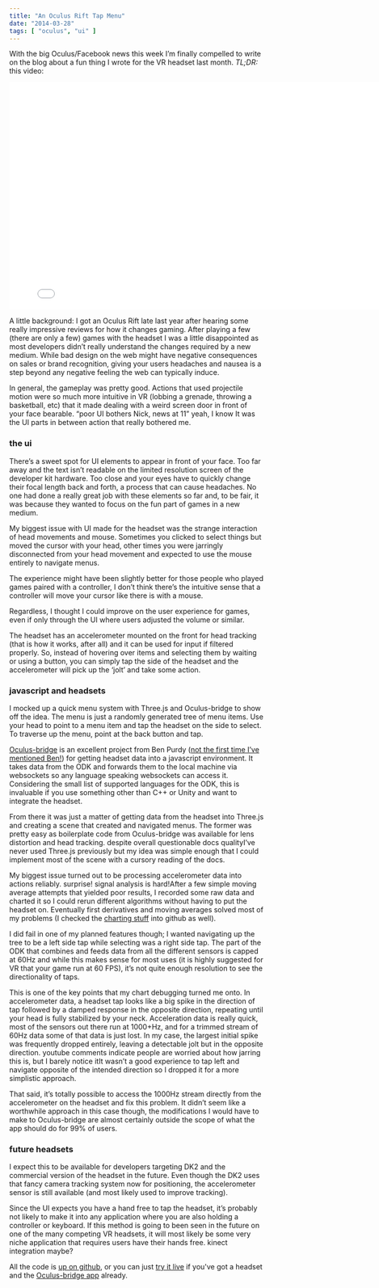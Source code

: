 ```yaml
---
title: "An Oculus Rift Tap Menu"
date: "2014-03-28"
tags: [ "oculus", "ui" ]
---
```

With the big Oculus/Facebook news this week I’m finally compelled to write on the blog about a fun thing I wrote for the VR headset last month. *TL;DR:* this video:

<iframe width="800" height="450" src="//www.youtube.com/embed/HU7HOWj04Bw?rel=0" frameborder="0" allowfullscreen></iframe>

A little background: I got an Oculus Rift late last year after hearing some really impressive reviews for how it changes gaming. After playing a few (there are only a few) games with the headset I was a little disappointed as most developers didn’t really understand the changes required by a new medium. While bad design on the web might have negative consequences on sales or brand recognition, giving your users headaches and nausea is a step beyond any negative feeling the web can typically induce.

In general, the gameplay was pretty good. Actions that used projectile motion were so much more intuitive in VR (lobbing a grenade, throwing a basketball, etc) that it made dealing with a weird screen door in front of your face bearable. <span>“poor UI bothers Nick, news at 11” yeah, I know</span> It was the UI parts in between action that really bothered me.

### the ui

There’s a sweet spot for UI elements to appear in front of your face. Too far away and the text isn’t readable on the limited resolution screen of the developer kit hardware. Too close and your eyes have to quickly change their focal length back and forth, a process that can cause headaches. No one had done a really great job with these elements so far and, to be fair, it was because they wanted to focus on the fun part of games in a new medium.

My biggest issue with UI made for the headset was the strange interaction of head movements and mouse. Sometimes you clicked to select things but moved the cursor with your head, other times you were jarringly disconnected from your head movement and expected to use the mouse entirely to navigate menus.

The experience might have been slightly better for those people who played games paired with a controller, I don’t think there’s the intuitive sense that a controller will move your cursor like there is with a mouse.

Regardless, I thought I could improve on the user experience for games, even if only through the UI where users adjusted the volume or similar.

The headset has an accelerometer mounted on the front for head tracking (that is how it works, after all) and it can be used for input if filtered properly. So, instead of hovering over items and selecting them by waiting or using a button, you can simply tap the side of the headset and the accelerometer will pick up the ‘jolt’ and take some action.

### javascript and headsets

I mocked up a quick menu system with Three.js and Oculus-bridge to show off the idea. The menu is just a randomly generated tree of menu items. Use your head to point to a menu item and tap the headset on the side to select. To traverse up the menu, point at the back button and tap.

[Oculus-bridge](https://github.com/Instrument/oculus-bridge) is an excellent project from Ben Purdy ([not the first time I’ve mentioned Ben!](http://blog.nickoneill.name/tiny-nes-cartridge/)) for getting headset data into a javascript environment. It takes data from the ODK and forwards them to the local machine via websockets so any language speaking websockets can access it. Considering the small list of supported languages for the ODK, this is invaluable if you use something other than C++ or Unity and want to integrate the headset.

From there it was just a matter of getting data from the headset into Three.js and creating a scene that created and navigated menus. The former was pretty easy as boilerplate code from Oculus-bridge was available for lens distortion and head tracking. <span>despite overall questionable docs quality</span>I’ve never used Three.js previously but my idea was simple enough that I could implement most of the scene with a cursory reading of the docs.

My biggest issue turned out to be processing accelerometer data into actions reliably. <span>surprise! signal analysis is hard!</span>After a few simple moving average attempts that yielded poor results, I recorded some raw data and charted it so I could rerun different algorithms without having to put the headset on. Eventually first derivatives and moving averages solved most of my problems (I checked the [charting stuff](http://blog.nickoneill.name/oculus-menu/chart.html) into github as well).

I did fail in one of my planned features though; I wanted navigating up the tree to be a left side tap while selecting was a right side tap. The part of the ODK that combines and feeds data from all the different sensors is capped at 60Hz and while this makes sense for most uses (it is highly suggested for VR that your game run at 60 FPS), it’s not quite enough resolution to see the directionality of taps.

This is one of the key points that my chart debugging turned me onto. In accelerometer data, a headset tap looks like a big spike in the direction of tap followed by a damped response in the opposite direction, repeating until your head is fully stabilized by your neck. Acceleration data is really quick, most of the sensors out there run at 1000+Hz, and for a trimmed stream of 60Hz data some of that data is just lost. In my case, the largest initial spike was frequently dropped entirely, leaving a detectable jolt but in the opposite direction. <span>youtube comments indicate people are worried about how jarring this is, but I barely notice it</span>It wasn’t a good experience to tap left and navigate opposite of the intended direction so I dropped it for a more simplistic approach.

That said, it’s totally possible to access the 1000Hz stream directly from the accelerometer on the headset and fix this problem. It didn’t seem like a worthwhile approach in this case though, the modifications I would have to make to Oculus-bridge are almost certainly outside the scope of what the app should do for 99% of users.

### future headsets

I expect this to be available for developers targeting DK2 and the commercial version of the headset in the future. Even though the DK2 uses that fancy camera tracking system now for positioning, the accelerometer sensor is still available (and most likely used to improve tracking).

Since the UI expects you have a hand free to tap the headset, it’s probably not likely to make it into any application where you are also holding a controller or keyboard. If this method is going to been seen in the future on one of the many competing VR headsets, it will most likely be some very niche application that requires users have their hands free. <span>kinect integration maybe?</span>

All the code is [up on github](https://github.com/nickoneill/oculus-menu), or you can just [try it live](http://nickoneill.github.io/oculus-menu/) if you've got a headset and the [Oculus-bridge app](https://github.com/Instrument/oculus-bridge) already.
